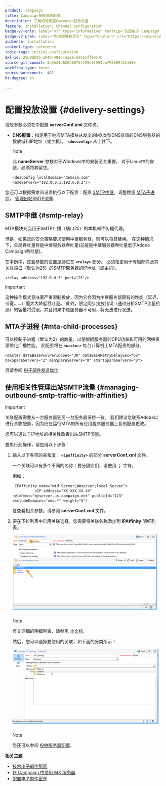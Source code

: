 ```yaml
---
product: campaign
title: Campaign投放设置配置
description: 了解如何配置Campaign投放设置
feature: Installation, Channel Configuration
badge-v7-only: label="v7" type="Informative" tooltip="仅适用于 Campaign Classic v7"
badge-v7-prem: label="内部部署和混合" type="Caution" url="https://experienceleague.adobe.com/docs/campaign-classic/using/installing-campaign-classic/architecture-and-hosting-models/hosting-models-lp/hosting-models.html?lang=zh-Hans" tooltip="仅适用于内部部署和混合部署"
audience: installation
content-type: reference
topic-tags: initial-configuration
exl-id: 2968d8db-2b4b-48e6-a22e-daba5ffe0576
source-git-commit: 3a9b21d626b60754789c3f594ba798309f62a553
workflow-type: tm+mt
source-wordcount: '482'
ht-degree: 6%

---
```


# 配置投放设置 {#delivery-settings}



投放参数必须在中配置 **serverConf.xml** 文件夹。

* **DNS配置**：指定用于响应MTA模块从发出的MX类型DNS查询的DNS服务器的投放域和IP地址（或主机）。 **`<dnsconfig>`** 从上往下。

  >[!NOTE]
  >
  >此 **nameServer** 参数对于Windows中的安装至关重要。 对于Linux中的安装，必须将其留空。

  ```
  <dnsConfig localDomain="domain.com" nameServers="192.0.0.1,192.0.0.2"/>
  ```

您还可以根据需求和设置执行以下配置：配置 [SMTP中继](#smtp-relay)，调整数量 [MTA子进程](#mta-child-processes)， [管理出站SMTP流量](#managing-outbound-smtp-traffic-with-affinities).

## SMTP中继 {#smtp-relay}

MTA模块充当用于SMTP广播（端口25）的本机邮件传输代理。

但是，如果您的安全策略要求使用中继服务器，则可以将其替换。 在这种情况下，全局吞吐量将是中继服务器吞吐量(前提是中继服务器吞吐量低于Adobe Campaign吞吐量)。

在本例中，这些参数的设置是通过在 **`<relay>`** 部分。 必须指定用于传输邮件及其关联端口（默认为25）的SMTP服务器的IP地址（或主机）。

```
<relay address="192.0.0.3" port="25"/>
```

>[!IMPORTANT]
>
>这种操作模式意味着严重限制投放，因为它会因为中继服务器固有的性能（延迟、带宽……）而大大降低吞吐量。 此外，限定同步投放错误（通过分析SMTP流量检测）的容量将受限，并且如果中继服务器不可用，将无法进行发送。

## MTA子进程 {#mta-child-processes}

可以控制子进程（默认为2）的数量，以便根据服务器的CPU功率和可用的网络资源优化广播性能。 此配置将在 **`<master>`** 每台计算机上MTA配置的部分。

```
<master dataBasePoolPeriodSec="30" dataBaseRetryDelaySec="60" maxSpareServers="2" minSpareServers="0" startSpareServers="0">
```

另请参阅 [电子邮件发送优化](../../installation/using/email-deliverability.md#email-sending-optimization).

## 使用相关性管理出站SMTP流量 {#managing-outbound-smtp-traffic-with-affinities}

>[!IMPORTANT]
>
>关联配置需要从一台服务器到另一台服务器保持一致。 我们建议您联系Adobe以进行关联配置，因为应在运行MTA的所有应用程序服务器上复制配置更改。

您可以通过与IP地址的相关性改善出站SMTP流量。

要执行此操作，请应用以下步骤：

1. 输入以下各项的亲和度： **`<ipaffinity>`** 的部分 **serverConf.xml** 文件。

   一个关联可以有多个不同的名称：要分隔它们，请使用 **；** 字符。

   例如：

   ```
    IPAffinity name="mid.Server;WWserver;local.Server">
             <IP address="XX.XXX.XX.XX" heloHost="myserver.us.campaign.net" publicId="123" excludeDomains="neo.*" weight="5"/
   ```

   要查看相关参数，请参阅 **serverConf.xml** 文件。

1. 要在下拉列表中启用关联选择，您需要将关联名称添加到 **IPAffinity** 明细列表。

   ![](assets/ipaffinity_enum.png)

   >[!NOTE]
   >
   >有关详细的明细列表，请参见 [本文档](../../platform/using/managing-enumerations.md).

   然后，您可以选择要使用的关联，如下面的分类所示：

   ![](assets/ipaffinity_typology.png)

   >[!NOTE]
   >
   >您还可以参阅 [投放服务器配置](../../installation/using/email-deliverability.md#delivery-server-configuration).

**相关主题**
* [技术电子邮件配置](email-deliverability.md)
* [在 Campaign 中使用 MX 服务器](using-mx-servers.md)
* [配置电子邮件密送](email-archiving.md)
